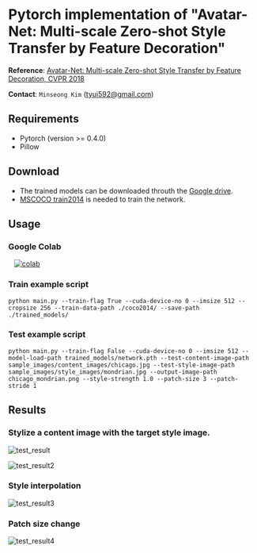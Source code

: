Pytorch implementation of "Avatar-Net: Multi-scale Zero-shot Style Transfer by Feature Decoration"
==


**Reference**: [Avatar-Net: Multi-scale Zero-shot Style Transfer by Feature Decoration, CVPR 2018](https://arxiv.org/abs/1805.03857)

**Contact**: `Minseong Kim` (tyui592@gmail.com) 

Requirements
--
* Pytorch (version >= 0.4.0)
* Pillow

Download
--
* The trained models can be downloaded throuth the [Google drive](https://drive.google.com/drive/folders/1JDgn5oO11AWnbpUxpyrdPe_pYwgfGhSu?usp=sharing).
* [MSCOCO train2014](http://cocodataset.org/#download) is needed to train the network.

Usage
--

### Google Colab
&nbsp;&nbsp; [![colab](https://camo.githubusercontent.com/52feade06f2fecbf006889a904d221e6a730c194/68747470733a2f2f636f6c61622e72657365617263682e676f6f676c652e636f6d2f6173736574732f636f6c61622d62616467652e737667)](https://colab.research.google.com/github/tyui592/Avatar-Net_Pytorch/blob/master/Avatar_Net_evaluate.ipynb)

### Train example script

```
python main.py --train-flag True --cuda-device-no 0 --imsize 512 --cropsize 256 --train-data-path ./coco2014/ --save-path ./trained_models/
```

### Test example script

```
python main.py --train-flag False --cuda-device-no 0 --imsize 512 --model-load-path trained_models/network.pth --test-content-image-path sample_images/content_images/chicago.jpg --test-style-image-path sample_images/style_images/mondrian.jpg --output-image-path chicago_mondrian.png --style-strength 1.0 --patch-size 3 --patch-stride 1
```

Results
--

### Stylize a content image with the target style image.


![test_result](https://github.com/tyui592/Avatar-Net_Pytorch/blob/master/sample_images/test_results/chicago_mondrian.png)


![test_result2](https://github.com/tyui592/Avatar-Net_Pytorch/blob/master/sample_images/test_results/cornell_candy.png)

### Style interpolation


![test_result3](https://github.com/tyui592/Avatar-Net_Pytorch/blob/master/sample_images/test_results/chicago_abstraction_style-interpolation.png)

### Patch size change


![test_result4](https://github.com/tyui592/Avatar-Net_Pytorch/blob/master/sample_images/test_results/chicago_abstraction_patch-size.png)
